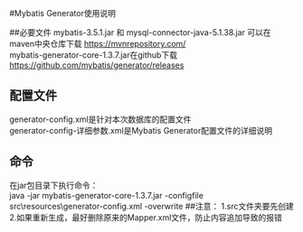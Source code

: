 #Mybatis Generator使用说明

##必要文件
mybatis-3.5.1.jar 和 mysql-connector-java-5.1.38.jar 可以在maven中央仓库下载
https://mvnrepository.com/  
mybatis-generator-core-1.3.7.jar在github下载
https://github.com/mybatis/generator/releases

## 配置文件
generator-config.xml是针对本次数据库的配置文件  
generator-config-详细参数.xml是Mybatis Generator配置文件的详细说明  
## 命令
在jar包目录下执行命令：  
java -jar mybatis-generator-core-1.3.7.jar -configfile src\resources\generator-config.xml -overwrite
##注意：
1.src文件夹要先创建  
2.如果重新生成，最好删除原来的Mapper.xml文件，防止内容追加导致的报错
